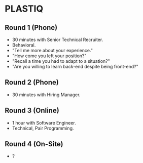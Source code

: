 # PLASTIQ

## Round 1 (Phone)

- 30 minutes with Senior Technical Recruiter.
- Behavioral.
- "Tell me more about your experience."
- "How come you left your position?"
- "Recall a time you had to adapt to a situation?"
- "Are you willing to learn back-end despite being front-end?"

## Round 2 (Phone)

- 30 minutes with Hiring Manager.

## Round 3 (Online)

- 1 hour with Software Engineer.
- Technical, Pair Programming.

## Round 4 (On-Site)

- ?